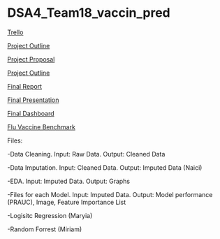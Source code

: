# DSA4_Team18_vaccin_pred

[Trello](https://trello.com/b/UxeDkgoC/ds4a)


[Project Outline](https://docs.google.com/document/d/1_-i52k9PtBssEZfVpFjlNdbDPPtV6OpyDR3Ip8ZeDiU/edit)

[Project Proposal](https://docs.google.com/document/d/1_2fzYLPYrw7JpemN3-rzLZ8ESf6PcOyjhYG1feM1Yis/edit)

[Project Outline](https://docs.google.com/document/d/1I8N94awm2b8iZaKncm17dppTZGRgVpZ-aAjxT14rTNQ/edit)

[Final Report](https://docs.google.com/document/d/1ErZ57dFKLquDdf8iqfJIgHAsAbxW31PfIYeduTGMrrw/edit)

[Final Presentation](https://docs.google.com/presentation/d/1n8jAr6EuSWfPqqxtxQXH1IzyuBQ-rsNYFq0E4CPcK90/edit#slide=id.p)

[Final Dashboard](https://docs.google.com/presentation/d/1k9jZMNG_TzuBxmx-l6tUbzRQPDBl9WoHicSaQgqVU1o/edit#slide=id.p)



[Flu Vaccine Benchmark](https://www.drivendata.co/blog/predict-flu-vaccine-data-benchmark/)


Files:

-Data Cleaning. Input: Raw Data. Output: Cleaned Data

-Data Imputation. Input: Cleaned Data. Output: Imputed Data (Naici) 

-EDA. Input: Imputed Data. Output: Graphs

-Files for each Model. Input: Imputed Data. Output: Model performance (PRAUC), Image, Feature Importance List

-Logisitc Regression (Maryia)

-Random Forrest (Miriam)







